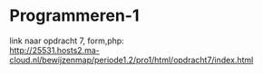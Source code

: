 # Programmeren-1
link naar opdracht 7, form,php:<br>
http://25531.hosts2.ma-cloud.nl/bewijzenmap/periode1.2/pro1/html/opdracht7/index.html
